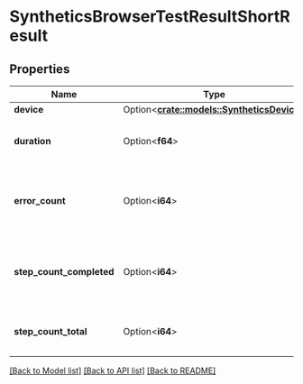 # SyntheticsBrowserTestResultShortResult

## Properties

Name | Type | Description | Notes
------------ | ------------- | ------------- | -------------
**device** | Option<[**crate::models::SyntheticsDevice**](SyntheticsDevice.md)> |  | [optional]
**duration** | Option<**f64**> | Length in second of the browser test run. | [optional]
**error_count** | Option<**i64**> | Amount of errors collected for a single browser test run. | [optional]
**step_count_completed** | Option<**i64**> | Amount of browser test steps completed before failing. | [optional]
**step_count_total** | Option<**i64**> | Total amount of browser test steps. | [optional]

[[Back to Model list]](../README.md#documentation-for-models) [[Back to API list]](../README.md#documentation-for-api-endpoints) [[Back to README]](../README.md)


